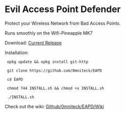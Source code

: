 # Evil Access Point Defender
Protect your Wireless Network from Bad Access Points.

Runs smoothly on the Wifi-Pineapple MK7

Download: <a target="_blank" href="https://github.com/0mniteck/EAPD/archive/master.zip">Current Release</a>

Installation:

     opkg update && opkg install git-http

     git clone https://github.com/0mniteck/EAPD

     cd EAPD

     chmod 744 INSTALL.sh && chmod +x INSTALL.sh 

     ./INSTALL.sh

Check out the wiki: <a target="_blank" href="https://github.com/0mniteck/EAPD/wiki/Wiki">Github/0mniteck/EAPD/Wiki</a>

